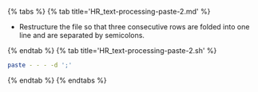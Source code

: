 {% tabs %}
{% tab title='HR_text-processing-paste-2.md' %}

* Restructure the file so that three consecutive rows are folded into one line and are separated by semicolons.

{% endtab %}
{% tab title='HR_text-processing-paste-2.sh' %}

```sh
paste - - - -d ';'
```

{% endtab %}
{% endtabs %}
